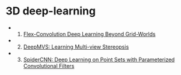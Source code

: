 # 3D deep-learning

* 1. [Flex-Convolution Deep Learning Beyond Grid-Worlds](https://arxiv.org/pdf/1803.07289.pdf)
* 2. [DeepMVS: Learning Multi-view Stereopsis](https://arxiv.org/pdf/1804.00650.pdf)
* 3. [SpiderCNN: Deep Learning on Point Sets with Parameterized Convolutional Filters](https://arxiv.org/pdf/1803.11527.pdf)
